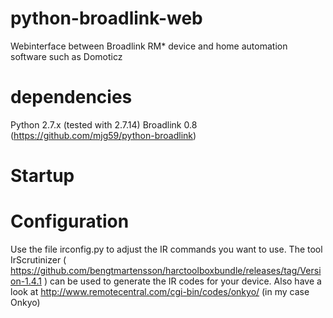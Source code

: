 # python-broadlink-web
Webinterface between Broadlink RM* device and home automation software such as Domoticz


# dependencies
Python 2.7.x (tested with 2.7.14)
Broadlink 0.8 (https://github.com/mjg59/python-broadlink)

# Startup

# Configuration
Use the file irconfig.py to adjust the IR commands you want to use. The tool IrScrutinizer ( https://github.com/bengtmartensson/harctoolboxbundle/releases/tag/Version-1.4.1 ) can be used to generate the IR codes for your device. Also have a look at http://www.remotecentral.com/cgi-bin/codes/onkyo/ (in my case Onkyo)
